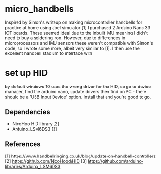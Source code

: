 # micro_handbells
Inspired by Simon's writeup on making microcontroller handbells for practice at home using abel simulator [1] I purchased 2 Arduino Nano 33 IOT boards. 
These seemed ideal due to the inbuilt IMU meaning I didn't need to buy a soldering iron. 
However, due to differences in microprocessors and IMU sensors these weren't compatible with Simon's code, so I wrote some more, albeit very similar to [1].
I then use the excellent handbell stadium to interface with 

# set up HID
by default windows 10 uses the wrong driver for the HID, so go to device manager, find the arduino nano, update drivers then find on PC - there should be a 'USB Input Device' option. 
Install that and you're good to go.

## Dependencies
 - NicoHoo HID library [2]
 - Arduino_LSM6DS3 [3]

## References
[1] https://www.handbellringing.co.uk/blog/update-on-handbell-controllers
[2] https://github.com/NicoHood/HID
[3] https://github.com/arduino-libraries/Arduino_LSM6DS3
